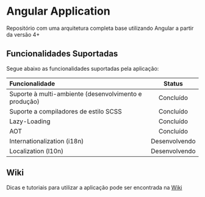# Angular Application

Repositório com uma arquitetura completa base utilizando Angular a partir da versão 4+

## Funcionalidades Suportadas

Segue abaixo as funcionalidades suportadas pela aplicação:

| Funcionalidade                                            | Status        |
| :---------------------------------------------------------|:-------------:|
| Suporte à multi-ambiente (desenvolvimento e produção)     | Concluído     |
| Suporte a compiladores de estilo SCSS                     | Concluído     |
| Lazy-Loading                                              | Concluído     |
| AOT                                                       | Concluído     |
| Internationalization (i18n)                               | Desenvolvendo |
| Localization (l10n)                                       | Desenvolvendo |

## Wiki

Dicas e tutoriais para utilizar a aplicação pode ser encontrada na [Wiki](wiki/indice.md)